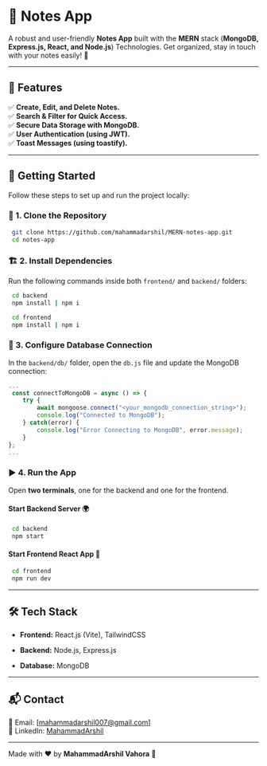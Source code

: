 # 📝 Notes App

A robust and user-friendly **Notes App** built with the **MERN** stack (**MongoDB, Express.js, React, and Node.js**) Technologies. Get organized, stay in touch with your notes easily! 🚀


---

## 📌 Features

✅ **Create, Edit, and Delete Notes.**\
✅ **Search & Filter for Quick Access.**\
✅ **Secure Data Storage with MongoDB.**\
✅ **User Authentication (using JWT).**\
✅ **Toast Messages (using toastify).**

---

## 🚀 Getting Started

Follow these steps to set up and run the project locally:

### 📂 1. Clone the Repository

```sh
 git clone https://github.com/mahammadarshil/MERN-notes-app.git
 cd notes-app
```

### 🏗 2. Install Dependencies

Run the following commands inside both `frontend/` and `backend/` folders:

```sh
 cd backend
 npm install | npm i
```

```sh
 cd frontend
 npm install | npm i
```

### 🔑 3. Configure Database Connection

In the `backend/db/` folder, open the `db.js` file and update the MongoDB connection:

```js
...
 const connectToMongoDB = async () => {
    try {
        await mongoose.connect("<your_mongodb_connection_string>");
        console.log("Connected to MongoDB");
    } catch(error) {
        console.log("Error Connecting to MongoDB", error.message);
    }
};
...
```

### ▶️ 4. Run the App

Open **two terminals**, one for the backend and one for the frontend.

#### Start Backend Server 🌍

```sh
 cd backend
 npm start
```

#### Start Frontend React App 🎨

```sh
 cd frontend
 npm run dev
```

---

## 🛠 Tech Stack

- **Frontend:** React.js (Vite), TailwindCSS
- **Backend:** Node.js, Express.js
- **Database:** MongoDB

  &#x20;

---

## 📬 Contact

📧 Email: [[mahammadarshil007@gmail.com](mailto\:mahammadarshil007@gmail.com)]\
🔗 LinkedIn: [MahammadArshil](https://www.linkedin.com/in/mahammadarshil-vahora/)

---

Made with ❤️ by **MahammadArshil Vahora** 🚀

